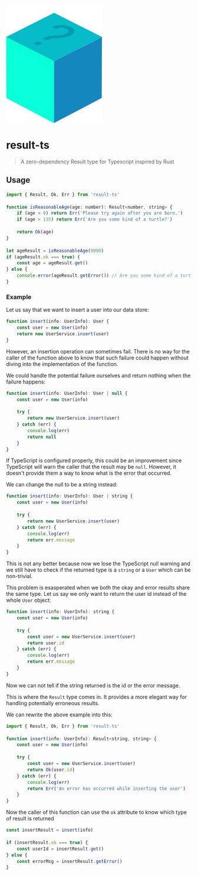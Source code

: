 ![result-ts logo](logo.png)

# result-ts

> A zero-dependency Result type for Typescript inspired by Rust
## Usage

```js
import { Result, Ok, Err } from 'result-ts'

function isReasonableAge(age: number): Result<number, string> {
    if (age < 0) return Err('Please try again after you are born.')
    if (age > 135) return Err('Are you some kind of a turtle?')

    return Ok(age)
}

let ageResult = isReasonableAge(9000)
if (ageResult.ok === true) {
    const age = ageResult.get()
} else {
    console.error(ageResult.getError()) // Are you some kind of a turtle?
}
```

### Example

Let us say that we want to insert a user into our data store:

```js
function insert(info: UserInfo): User {
    const user = new User(info)
    return new UserService.insert(user)
}
```

However, an insertion operation can sometimes fail. There is no way for the
caller of the function above to know that such failure could happen without diving into the implementation of the function.

We could handle the potential failure ourselves and return nothing when the
failure happens:

```js
function insert(info: UserInfo): User | null {
    const user = new User(info)

    try {
        return new UserService.insert(user)
    } catch (err) {
        console.log(err)
        return null
    }
}
```

If TypeScript is configured properly, this could be an improvement since TypeScript
will warn the caller that the result may be `null`. However, it doesn't provide them
a way to know what is the error that occurred.

We can change the null to be a string instead:

```js
function insert(info: UserInfo): User | string {
    const user = new User(info)

    try {
        return new UserService.insert(user)
    } catch (err) {
        console.log(err)
        return err.message
    }
}
```

This is not any better because now we lose the TypeScript null warning and we still
have to check if the returned type is a `string` or a `User` which can be non-trivial.

This problem is exasperated when we both the okay and error results share the same type.
Let us say we only want to return the user id instead of the whole `User` object:

```js
function insert(info: UserInfo): string {
    const user = new User(info)

    try {
        const user = new UserService.insert(user)
        return user.id
    } catch (err) {
        console.log(err)
        return err.message
    }
}
```

Now we can not tell if the string returned is the id or the error message.

This is where the `Result` type comes in. It provides a more elegant way for
handling potentially erroneous results.

We can rewrite the above example into this:

```js
import { Result, Ok, Err } from 'result-ts'

function insert(info: UserInfo): Result<string, string> {
    const user = new User(info)

    try {
        const user = new UserService.insert(user)
        return Ok(user.id)
    } catch (err) {
        console.log(err)
        return Err('An error has occurred while inserting the user')
    }
}
```

Now the caller of this function can use the `ok` attribute to know which type of
result is returned

```js
const insertResult = insert(info)

if (insertResult.ok === true) {
    const userId = insertResult.get()
} else {
    const errorMsg = insertResult.getError()
}
```
